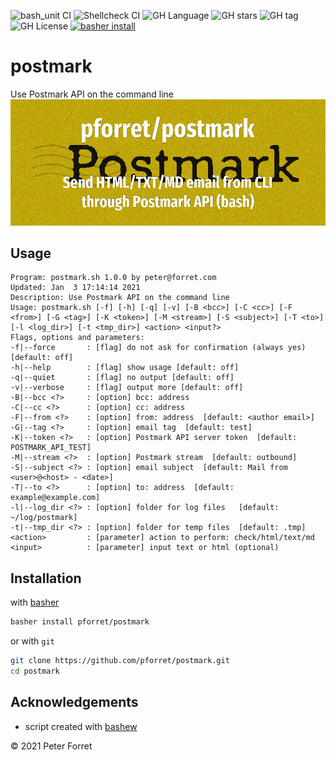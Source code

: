 ![bash_unit CI](https://github.com/pforret/postmark/workflows/bash_unit%20CI/badge.svg)
![Shellcheck CI](https://github.com/pforret/postmark/workflows/Shellcheck%20CI/badge.svg)
![GH Language](https://img.shields.io/github/languages/top/pforret/postmark)
![GH stars](https://img.shields.io/github/stars/pforret/postmark)
![GH tag](https://img.shields.io/github/v/tag/pforret/postmark)
![GH License](https://img.shields.io/github/license/pforret/postmark)
[![basher install](https://img.shields.io/badge/basher-install-white?logo=gnu-bash&style=flat)](https://basher.gitparade.com/package/)

# postmark

Use Postmark API on the command line
![pforret/postmark](postmark.jpg)

## Usage
```
Program: postmark.sh 1.0.0 by peter@forret.com
Updated: Jan  3 17:14:14 2021
Description: Use Postmark API on the command line
Usage: postmark.sh [-f] [-h] [-q] [-v] [-B <bcc>] [-C <cc>] [-F <from>] [-G <tag>] [-K <token>] [-M <stream>] [-S <subject>] [-T <to>] [-l <log_dir>] [-t <tmp_dir>] <action> <input?>
Flags, options and parameters:
-f|--force       : [flag] do not ask for confirmation (always yes) [default: off]
-h|--help        : [flag] show usage [default: off]
-q|--quiet       : [flag] no output [default: off]
-v|--verbose     : [flag] output more [default: off]
-B|--bcc <?>     : [option] bcc: address
-C|--cc <?>      : [option] cc: address
-F|--from <?>    : [option] from: address  [default: <author email>]
-G|--tag <?>     : [option] email tag  [default: test]
-K|--token <?>   : [option] Postmark API server token  [default: POSTMARK_API_TEST]
-M|--stream <?>  : [option] Postmark stream  [default: outbound]
-S|--subject <?> : [option] email subject  [default: Mail from <user>@<host> - <date>]
-T|--to <?>      : [option] to: address  [default: example@example.com]
-l|--log_dir <?> : [option] folder for log files   [default: ~/log/postmark]
-t|--tmp_dir <?> : [option] folder for temp files  [default: .tmp]
<action>         : [parameter] action to perform: check/html/text/md
<input>          : [parameter] input text or html (optional)
```

## Installation

with [basher](https://github.com/basherpm/basher)

```bash
basher install pforret/postmark
```

or with `git`

```bash
git clone https://github.com/pforret/postmark.git
cd postmark
```

## Acknowledgements

* script created with [bashew](https://github.com/pforret/bashew)

&copy; 2021 Peter Forret

